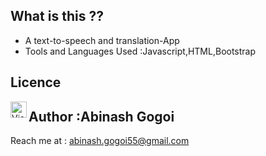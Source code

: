 ## What is this ??

* A text-to-speech and translation-App
* Tools and Languages Used :Javascript,HTML,Bootstrap

## Licence

<img align="left" alt="Visual Studio Code" width="26px" src="https://img.shields.io/github/license/abinashstack/text-to-speech?style=for-the-badge" />


## Author :Abinash Gogoi

Reach me at : abinash.gogoi55@gmail.com
